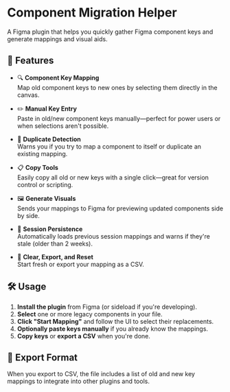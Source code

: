 # Component Migration Helper

A Figma plugin that helps you quickly gather Figma component keys and generate mappings and visual aids.

## 🚀 Features

- 🔍 **Component Key Mapping**  
  Map old component keys to new ones by selecting them directly in the canvas.

- ✏️ **Manual Key Entry**  
  Paste in old/new component keys manually—perfect for power users or when selections aren't possible.

- 🧠 **Duplicate Detection**  
  Warns you if you try to map a component to itself or duplicate an existing mapping.

- 📋 **Copy Tools**  
  Easily copy all old or new keys with a single click—great for version control or scripting.

- 🖼 **Generate Visuals**  
  Sends your mappings to Figma for previewing updated components side by side.

- 💾 **Session Persistence**  
  Automatically loads previous session mappings and warns if they're stale (older than 2 weeks).

- 🧼 **Clear, Export, and Reset**  
  Start fresh or export your mapping as a CSV.

## 🛠 Usage

1. **Install the plugin** from Figma (or sideload if you're developing).
2. **Select** one or more legacy components in your file.
3. **Click "Start Mapping"** and follow the UI to select their replacements.
4. **Optionally paste keys manually** if you already know the mappings.
5. **Copy keys** or **export a CSV** when you're done.

## 📂 Export Format

When you export to CSV, the file includes a list of old and new key mappings to integrate into other plugins and tools.
